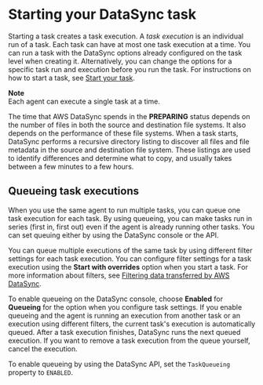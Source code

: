 # Starting your DataSync task<a name="run-task"></a>

Starting a task creates a task execution\. A *task execution* is an individual run of a task\. Each task can have at most one task execution at a time\. You can run a task with the DataSync options already configured on the task level when creating it\. Alternatively, you can change the options for a specific task run and execution before you run the task\. For instructions on how to start a task, see [Start your task](run-your-task.md)\.

**Note**  
Each agent can execute a single task at a time\.

The time that AWS DataSync spends in the **PREPARING** status depends on the number of files in both the source and destination file systems\. It also depends on the performance of these file systems\. When a task starts, DataSync performs a recursive directory listing to discover all files and file metadata in the source and destination file system\. These listings are used to identify differences and determine what to copy, and usually takes between a few minutes to a few hours\.

## Queueing task executions<a name="queue-task-execution"></a>

When you use the same agent to run multiple tasks, you can queue one task execution for each task\. By using queueing, you can make tasks run in series \(first in, first out\) even if the agent is already running other tasks\. You can set queuing either by using the DataSync console or the API\.

You can queue multiple executions of the same task by using different filter settings for each task execution\. You can configure filter settings for a task execution using the **Start with overrides** option when you start a task\. For more information about filters, see [Filtering data transferred by AWS DataSync](filtering.md)\. 

To enable queueing on the DataSync console, choose **Enabled** for **Queueing** for the option when you configure task settings\. If you enable queueing and the agent is running an execution from another task or an execution using different filters, the current task's execution is automatically queued\. After a task execution finishes, DataSync runs the next queued execution\. If you want to remove a task execution from the queue yourself, cancel the execution\.

To enable queueing by using the DataSync API, set the `TaskQueueing` property to `ENABLED`\. 